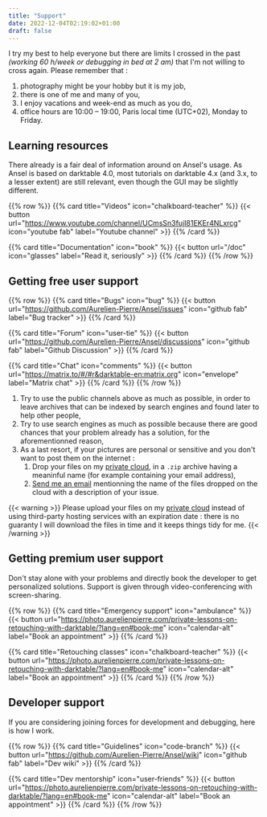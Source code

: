 ```yaml
---
title: "Support"
date: 2022-12-04T02:19:02+01:00
draft: false
---
```


I try my best to help everyone but there are limits I crossed in the past *(working 60 h/week or debugging in bed at 2 am)* that I'm not willing to cross again. Please remember that :

1. photography might be your hobby but it is my job,
2. there is one of me and many of you,
3. I enjoy vacations and week-end as much as you do,
4. office hours are 10:00 – 19:00, Paris local time (UTC+02), Monday to Friday.

## Learning resources

There already is a fair deal of information around on Ansel's usage. As Ansel is based on darktable 4.0, most tutorials on darktable 4.x (and 3.x, to a lesser extent) are still relevant, even though the GUI may be slightly different.

{{% row %}}
{{% card title="Videos" icon="chalkboard-teacher" %}}
{{< button url="https://www.youtube.com/channel/UCmsSn3fujI81EKEr4NLxrcg" icon="youtube fab" label="Youtube channel" >}}
{{% /card %}}

{{% card title="Documentation" icon="book" %}}
{{< button url="/doc" icon="glasses" label="Read it, seriously" >}}
{{% /card %}}
{{% /row %}}

## Getting free user support

{{% row %}}
{{% card title="Bugs" icon="bug" %}}
{{< button url="https://github.com/Aurelien-Pierre/Ansel/issues" icon="github fab" label="Bug tracker" >}}
{{% /card %}}

{{% card title="Forum" icon="user-tie" %}}
{{< button url="https://github.com/Aurelien-Pierre/Ansel/discussions" icon="github fab" label="Github Discussion" >}}
{{% /card %}}

{{% card title="Chat" icon="comments" %}}
{{< button url="https://matrix.to/#/#r&darktable-en:matrix.org" icon="envelope" label="Matrix chat" >}}
{{% /card %}}
{{% /row %}}


1. Try to use the public channels above as much as possible, in order to leave archives that can be indexed by search engines and found later to help other people,
2. Try to use search engines as much as possible because there are good chances that your problem already has a solution, for the aforementionned reason,
3. As a last resort, if your pictures are personal or sensitive and you don't want to post them on the internet :
    1. Drop your files on my [private cloud](https://cloud.apmlt.net/s/YAdfYajPkE5nLyW), in a `.zip` archive having a meaninful name (for example containing your email address),
    2. [Send me an email](https://aurelienpierre.com/contact/) mentionning the name of the files dropped on the cloud with a description of your issue.

{{< warning >}}
Please upload your files on my [private cloud](https://cloud.apmlt.net/s/YAdfYajPkE5nLyW) instead of using third-party hosting services with an expiration date : there is no guaranty I will download the files in time and it keeps things tidy for me.
{{< /warning >}}


## Getting premium user support

Don't stay alone with your problems and directly book the developer to get personalized solutions. Support is given through video-conferencing with screen-sharing.

{{% row %}}
{{% card title="Emergency support" icon="ambulance" %}}
{{< button url="https://photo.aurelienpierre.com/private-lessons-on-retouching-with-darktable/?lang=en#book-me" icon="calendar-alt" label="Book an appointment" >}}
{{% /card %}}

{{% card title="Retouching classes" icon="chalkboard-teacher" %}}
{{< button url="https://photo.aurelienpierre.com/private-lessons-on-retouching-with-darktable/?lang=en#book-me" icon="calendar-alt" label="Book an appointment" >}}
{{% /card %}}
{{% /row %}}

## Developer support

If you are considering joining forces for development and debugging, here is how I work.

{{% row %}}
{{% card title="Guidelines" icon="code-branch" %}}
{{< button url="https://github.com/Aurelien-Pierre/Ansel/wiki" icon="github fab" label="Dev wiki" >}}
{{% /card %}}

{{% card title="Dev mentorship" icon="user-friends" %}}
{{< button url="https://photo.aurelienpierre.com/private-lessons-on-retouching-with-darktable/?lang=en#book-me" icon="calendar-alt" label="Book an appointment" >}}
{{% /card %}}
{{% /row %}}
